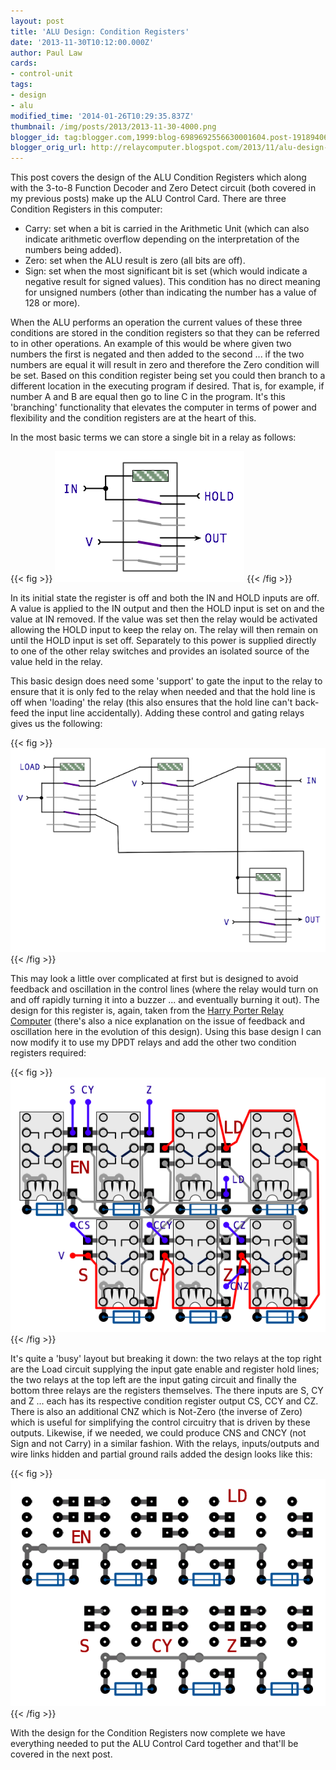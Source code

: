 ```yaml
---
layout: post
title: 'ALU Design: Condition Registers'
date: '2013-11-30T10:12:00.000Z'
author: Paul Law
cards:
- control-unit
tags:
- design
- alu
modified_time: '2014-01-26T10:29:35.837Z'
thumbnail: /img/posts/2013/2013-11-30-4000.png
blogger_id: tag:blogger.com,1999:blog-6989692556630001604.post-1918940646729594083
blogger_orig_url: http://relaycomputer.blogspot.com/2013/11/alu-design-condition-registers.html
---
```


This post covers the design of the ALU Condition Registers which along 
with the 3-to-8 Function Decoder and Zero Detect circuit (both covered in my 
previous posts) make up the ALU Control Card. There are three Condition 
Registers in this computer:

* Carry: set when a bit is carried in 
the Arithmetic Unit (which can also indicate arithmetic overflow depending on 
the interpretation of the numbers being added).
* Zero: set when the ALU 
result is zero (all bits are off).
* Sign: set when the most significant 
bit is set (which would indicate a negative result for signed values). This 
condition has no direct meaning for unsigned numbers (other than indicating 
the number has a value of 128 or more).

When the ALU performs an 
operation the current values of these three conditions are stored in the 
condition registers so that they can be referred to in other operations. An 
example of this would be where given two numbers the first is negated and then 
added to the second ... if the two numbers are equal it will result in zero 
and therefore the Zero condition will be set. Based on this condition register 
being set you could then branch to a different location in the executing 
program if desired. That is, for example, if number A and B are equal then go 
to line C in the program. It's this 'branching' functionality that elevates 
the computer in terms of power and flexibility and the condition registers are 
at the heart of this.

In the most basic terms we can store a single 
bit in a relay as follows:

{{< fig >}}
![](/img/posts/2013/2013-11-30-0000.png)
{{< /fig >}}

In its initial state the register is off and both the IN and HOLD 
inputs are off. A value is applied to the IN output and then the HOLD input is 
set on and the value at IN removed. If the value was set then the relay would 
be activated allowing the HOLD input to keep the relay on. The relay will then 
remain on until the HOLD input is set off. Separately to this power is 
supplied directly to one of the other relay switches and provides an isolated 
source of the value held in the relay.

This basic design does need 
some 'support' to gate the input to the relay to ensure that it is only fed to 
the relay when needed and that the hold line is off when 'loading' the relay 
(this also ensures that the hold line can't back-feed the input line 
accidentally). Adding these control and gating relays gives us the 
following:

{{< fig >}}
![](/img/posts/2013/2013-11-30-0001.png)
{{< /fig >}}

This may look a little over complicated at 
first but is designed to avoid feedback and oscillation in the control lines 
(where the relay would turn on and off rapidly turning it into a buzzer ... 
and eventually burning it out). The design for this register is, again, taken 
from the [Harry Porter Relay Computer](http://web.cecs.pdx.edu/~harry/Relay/index.html) (there's also a nice 
explanation on the issue of feedback and oscillation here in the evolution of 
this design). Using this base design I can now modify it to use my DPDT relays 
and add the other two condition registers required:

{{< fig >}}
![](/img/posts/2013/2013-11-30-0002.png)
{{< /fig >}}

It's quite a 'busy' layout but breaking it down: the two relays at the 
top right are the Load circuit supplying the input gate enable and register 
hold lines; the two relays at the top left are the input gating circuit and 
finally the bottom three relays are the registers themselves. The there inputs 
are S, CY and Z ... each has its respective condition register output CS, CCY 
and CZ. There is also an additional CNZ which is Not-Zero (the inverse of 
Zero) which is useful for simplifying the control circuitry that is driven by 
these outputs. Likewise, if we needed, we could produce CNS and CNCY (not Sign 
and not Carry) in a similar fashion. With the relays, inputs/outputs and wire 
links hidden and partial ground rails added the design looks like this:

{{< fig >}}
![](/img/posts/2013/2013-11-30-0003.png)
{{< /fig >}}

With the design for the Condition Registers now complete we have 
everything needed to put the ALU Control Card together and that'll be covered 
in the next post. 
